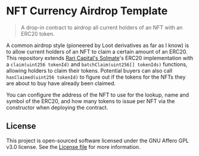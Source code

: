 # NFT Currency Airdrop Template

> A drop-in contract to airdrop all current holders of an NFT with an ERC20 token.

A common airdrop style (pioneered by Loot derivatives as far as I know) is to allow current holders of an NFT to claim a certain amount of an ERC20. This repository extends [Rari Capital's Solmate](https://github.com/Rari-Capital/solmate)'s ERC20 implementation with a `claim(uint256 tokenId)` and `batchClaim(uint256[] tokenIds)` functions, allowing holders to claim their tokens. Potential buyers can also call `hasClaimed(uint256 tokenId)` to figure out if the tokens for the NFTs they are about to buy have already been claimed.

You can configure the address of the NFT to use for the lookup, name and symbol of the ERC20, and how many tokens to issue per NFT via the constructor when deploying the contract.

## License

This project is open-sourced software licensed under the GNU Affero GPL v3.0 license. See the [License file](LICENSE) for more information.
